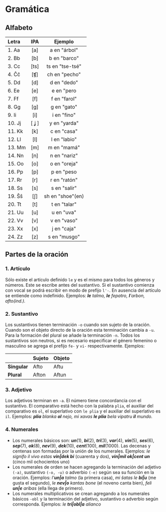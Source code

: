 # Gramática
## Alfabeto

| Letra   | IPA | Ejemplo         |
|:--------|:---:|:---------------:|
| 1. Aa   | [a] |   a en "árbol"  |
| 2. Bb   | [b] |   b en "barco"  |
| 3. Cc   | [ts]| ts en "tse-tsé" |
| 4. Ĉĉ   | [ʧ] |   ch en "pecho" |
| 5. Dd   | [d] |   d en "dedo"   |
| 6. Ee   | [e] |   e en "pero    |
| 7. Ff   | [f] |   f en "farol"  |
| 8. Gg   | [g] |   g en "gato"   | 
| 9. Ii   | [i] |   i en "fino"   |
| 10. Jj  |[ ʝ ]|   y en "yarda"  |
| 11. Kk  | [k] |   c en "casa"   |
| 12. Ll  | [l] |   l en "labio"  |
| 13. Mm  | [m] | m en "mamá"     |
| 14. Nn  | [n] | n en "nariz"    | 
| 15. Oo  | [o] | o en "oreja"    |
| 16. Pp  | [p] | p en "peso      |
| 17. Rr  | [r] | r en "ratón"    |
| 18. Ss  | [s] | s en "salir"    |
| 19. Ŝŝ  | [ʃ] | sh en "shoe"(en)|
| 20. Tt  | [t] | t en "talar"    |
| 21. Uu  | [u] | u en "uva"      |
| 22. Vv  | [v] | v en "vaso"     |
| 23. Xx  | [x] | j en "caja"     |
| 24. Zz  | [z] | s en "musgo"    |

## Partes de la oración

### 1. Artículo

Sólo existe el artículo definido `le` y es el mismo para todos los géneros y números. Este se escribe antes del sustantivo. Si el sustantivo comienza con vocal se podrá escribir en modo de prefijo `l'-`. En ausencia del artículo se entiende como indefinido. Ejemplos: ___le__ talmo, __le__ fepatro, __l__'arbon, afto(ind.)._

### 2. Sustantivo

Los sustantivos tienen terminación `-o` cuando son sujeto de la oración. Cuando son el objeto directo de la oración esta terminación cambia a `-u`.  Para la formación del plural se añade la terminación `-n`. Todos los sustantivos son neutros, si es necesario especificar el género femenino o masculino se agrega el prefijo `fe-` y `vi-` respectivamente.
Ejemplos:

||Sujeto|Objeto|
|---|---|---|
|**Singular**|Afto|Aftu|
|**Plural**|Afton|Aftun|

### 3. Adjetivo

Los adjetivos terminan en `-a`. El número tiene concordancia con el sustantivo. El comparativo está hecho con la palabra `plia`, el auxiliar del comparativo es `ol`, el superlativo con `le plia` y el auxiliar del superlativo es `il`. Ejemplos: ___plia__ blanka __ol__ nejo, mi xavas __le plia__ bela vipatru __il__ mundo._ 

### 4. Numerales

- Los numerales básicos son: ___un___(1), ___bi___(2), ___tri___(3), ___var___(4), ___vin___(5), ___ses___(6), ___sep___(7), ___ok___(8), ___nev___(9), ___dek___(10), ___cent___(100), ___mil___(1000). Las decenas y centenas son formadas por la unión de los numerales. Ejemplos: _le signifo il vivo estas __vin|dek bi___ (cuarenta y dos), ___vin|mil ok|cent un___ (cinco mil ochocientos uno) 
- Los numerales de orden se hacen agregando la terminación del adjetivo `(-a)`, sustantivo `(-o, -u)` o adverbio `(-e)` según sea su función en la oración. Ejemplos: _l'__un|a__ talmo_ (la primera casa), _mi ŝatas le __bi|u___ (me gusta el segundo), _le __nev|o__ kantas bone_ (el noveno canta bien), _feli __un|e__ aribas_ (ella llega de primero).
- Los numerales multiplicativos se crean agregando a los numerales básicos `-obl` y la terminación del adjetivo, sustantivo o adverbio según corresponda. Ejemplos: _le __tri|obl|a__ alianco_









